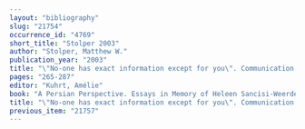 ```yaml
---
layout: "bibliography"
slug: "21754"
occurrence_id: "4769"
short_title: "Stolper 2003"
author: "Stolper, Matthew W."
publication_year: "2003"
title: "\"No-one has exact information except for you\". Communication between Babylon and Uruk in the First Achaemenid reigns."
pages: "265-287"
editor: "Kuhrt, Amélie"
book: "A Persian Perspective. Essays in Memory of Heleen Sancisi-Weerdenburg (Leiden)"
title: "\"No-one has exact information except for you\". Communication between Babylon and Uruk in the First Achaemenid reigns."
previous_item: "21757"
---
```

